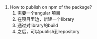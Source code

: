 1. How to publish on npm of the package?
   1. 需要一个angular 项目
   2. 在项目里边，新建一个library
   3. 通过对library的build
   4. 之后，可以publish到repository